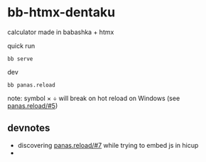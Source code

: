 # bb-htmx-dentaku

calculator made in babashka + htmx

quick run
```
bb serve
```

dev
```
bb panas.reload
```
note: symbol × ÷ will break on hot reload on Windows (see [panas.reload/#5](https://github.com/keychera/panas.reload/issues/5))

## devnotes
- discovering [panas.reload/#7](https://github.com/keychera/panas.reload/issues/7) while trying to embed js in hicup
- 